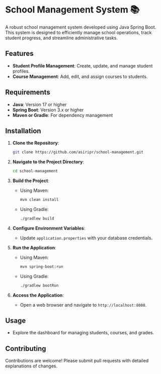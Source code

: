 # School Management System 📚

A robust school management system developed using Java Spring Boot. This system is designed to efficiently manage school operations, track student progress, and streamline administrative tasks.

## Features

- **Student Profile Management**: Create, update, and manage student profiles.
- **Course Management**: Add, edit, and assign courses to students.

## Requirements

- **Java**: Version 17 or higher
- **Spring Boot**: Version 3.x or higher
- **Maven or Gradle**: For dependency management

## Installation

1. **Clone the Repository**:
   ```bash
   git clone https://github.com/asiripr/school-management.git
   ```

2. **Navigate to the Project Directory**:
   ```bash
   cd school-management
   ```

3. **Build the Project**:
   - Using Maven:
     ```bash
     mvn clean install
     ```
   - Using Gradle:
     ```bash
     ./gradlew build
     ```

4. **Configure Environment Variables**:
   - Update `application.properties` with your database credentials.

5. **Run the Application**:
   - Using Maven:
     ```bash
     mvn spring-boot:run
     ```
   - Using Gradle:
     ```bash
     ./gradlew bootRun
     ```

6. **Access the Application**:
   - Open a web browser and navigate to `http://localhost:8080`.

## Usage

- Explore the dashboard for managing students, courses, and grades.

## Contributing

Contributions are welcome! Please submit pull requests with detailed explanations of changes.
